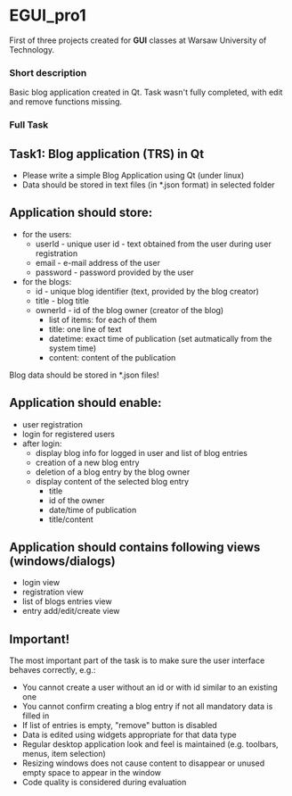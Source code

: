 # EGUI_pro1
First of three projects created for **GUI** classes at Warsaw University of Technology.

### Short description
Basic blog application created in Qt. Task wasn't fully completed, with edit and remove functions missing.

### Full Task

## Task1: Blog application (TRS) in Qt
- Please write a simple Blog Application using Qt (under linux)
- Data should be stored in text files (in *.json format) in selected folder
## Application should store:

- for the users:
  - userId - unique user id - text obtained from the user during user registration
  - email - e-mail address of the user
  - password - password provided by the user
- for the blogs:
  - id - unique blog identifier (text, provided by the blog creator)
  - title - blog title
  - ownerId - id of the blog owner (creator of the blog)
    - list of items: for each of them
    - title: one line of text
    - datetime: exact time of publication (set autmatically from the system time)
    - content: content of the publication

Blog data should be stored in *.json files!

## Application should enable:
- user registration
- login for registered users
- after login:
  - display blog info for logged in user and list of blog entries
  - creation of a new blog entry
  - deletion of a blog entry by the blog owner
  - display content of the selected blog entry
    - title
    - id of the owner
    - date/time of publication
    - title/content

## Application should contains following views (windows/dialogs)
- login view
- registration view
- list of blogs entries view
- entry add/edit/create view

## Important!
The most important part of the task is to make sure the user interface behaves correctly, e.g.:
- You cannot create a user without an id or with id similar to an existing one
- You cannot confirm creating a blog entry if not all mandatory data is filled in
- If list of entries is empty, "remove" button is disabled
- Data is edited using widgets appropriate for that data type
- Regular desktop application look and feel is maintained (e.g. toolbars, menus, item selection)
- Resizing windows does not cause content to disappear or unused empty space to appear in the window
- Code quality is considered during evaluation

